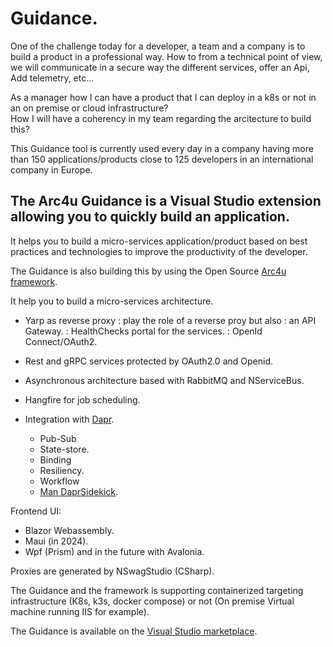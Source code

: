 # Guidance.

One of the challenge today for a developer, a team and a company is to build a product in a professional way. How to from a technical point of view, we will communicate in a secure way the different services, offer an Api, Add telemetry, etc...

As a manager how I can have a product that I can deploy in a k8s or not in an on premise or cloud infrastructure?  
How I will have a coherency in my team regarding the arcitecture to build this?  

This Guidance tool is currently used every day in a company having more than 150 applications/products close to 125 developers in an international company in Europe.

## The Arc4u Guidance is a Visual Studio extension allowing you to quickly build an application.

It helps you to build a micro-services application/product based on best practices and technologies to improve the productivity of the developer. 

The Guidance is also building this by using the Open Source [Arc4u framework](https://github.com/GFlisch/arc4u).  

It help you to build a micro-services architecture.
- Yarp as reverse proxy : play the role of a reverse proy but also
    : an API Gateway.
    : HealthChecks portal for the services.
    : OpenId Connect/OAuth2.

- Rest and gRPC services protected by OAuth2.0 and Openid. 
- Asynchronous architecture based with RabbitMQ and NServiceBus.
- Hangfire for job scheduling.
- Integration with [Dapr](https://dapr.io/).
    - Pub-Sub
    - State-store.
    - Binding
    - Resiliency.
    - Workflow
    - [Man DaprSidekick](https://github.com/man-group/dapr-sidekick-dotnet).

Frontend UI:
- Blazor Webassembly.
- Maui (in 2024).
- Wpf (Prism) and in the future with Avalonia.

Proxies are generated by NSwagStudio (CSharp).

The Guidance and the framework is supporting containerized targeting infrastructure (K8s, k3s, docker compose) or not (On premise Virtual machine running IIS for example).

The Guidance is available on the [Visual Studio marketplace](https://marketplace.visualstudio.com/items?itemName=Arc4u.Guidance2022-2).

